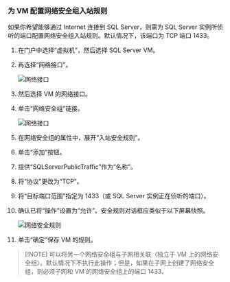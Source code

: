 ### <a name="configure-a-network-security-group-inbound-rule-for-the-vm"></a> 为 VM 配置网络安全组入站规则

如果你希望能够通过 Internet 连接到 SQL Server，则需为 SQL Server 实例所侦听的端口配置网络安全组入站规则。默认情况下，该端口为 TCP 端口 1433。

1. 在门户中选择“虚拟机”，然后选择 SQL Server VM。

3. 再选择“网络接口”。

	![网络接口](./media/virtual-machines-sql-server-connection-steps/rm-network-interface.png)  

4. 然后选择 VM 的网络接口。

4. 单击“网络安全组”链接。

	![网络接口](./media/virtual-machines-sql-server-connection-steps/rm-network-security-group.png)  

6. 在网络安全组的属性中，展开“入站安全规则”。

5. 单击“添加”按钮。

6. 提供“SQLServerPublicTraffic”作为“名称”。

7. 将“协议”更改为“TCP”。

8. 将“目标端口范围”指定为 1433（或 SQL Server 实例正在侦听的端口）。

9. 确认已将“操作”设置为“允许”。安全规则对话框应类似于以下屏幕快照。

	![网络安全规则](./media/virtual-machines-sql-server-connection-steps/rm-network-security-rule.png)  

9. 单击“确定”保存 VM 的规则。

>[!NOTE] 可以将另一个网络安全组与子网相关联（独立于 VM 上的网络安全组）。默认情况下不执行此操作；但是，如果在子网上创建了网络安全组，则必须子网和 VM 的网络安全组上的端口 1433。

<!---HONumber=Mooncake_1010_2016-->